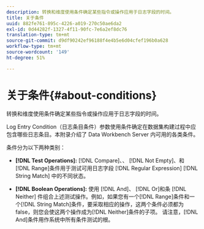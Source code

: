 ```yaml
---
description: 转换和维度使用条件确定某些指令或操作应用于日志字段的时间。
title: 关于条件
uuid: 882fe761-895c-4226-a019-270c50ae6da2
exl-id: 0d44282f-1327-4f11-90fc-7e6a2ef8dc76
translation-type: tm+mt
source-git-commit: d9df90242ef96188f4e4b5e6d04cfef196b0a628
workflow-type: tm+mt
source-wordcount: '149'
ht-degree: 51%

---
```


# 关于条件{#about-conditions}

转换和维度使用条件确定某些指令或操作应用于日志字段的时间。

Log Entry Condition（日志条目条件）参数使用条件确定在数据集构建过程中应包含哪些日志条目。本附录介绍了 Data Workbench Server 内可用的各类条件。

条件分为以下两种类别：

* **[!DNL Test Operations]:** [!DNL Compare]、、 [!DNL Not Empty]、和 [!DNL Range]条件用于测试可用日志字段 [!DNL Regular Expression] [!DNL String Match] 中的不同状态。

* **[!DNL Boolean Operations]:** 使用 [!DNL And]、 [!DNL Or]和条 [!DNL Neither] 件组合上述测试操作。例如，如果您有一个[!DNL Range]条件和一个[!DNL String Match]条件，要采取相应的操作，这两个条件必须都为false，则您会使这两个操作成为[!DNL Neither]条件的子项。 请注意，[!DNL And]条件用作系统中所有条件测试的根。
